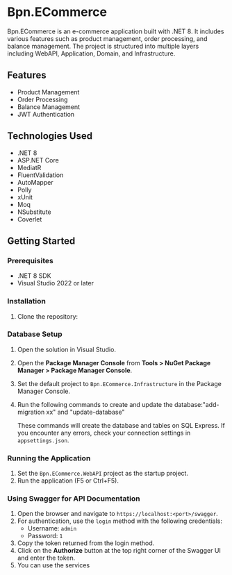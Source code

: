 # Bpn.ECommerce

Bpn.ECommerce is an e-commerce application built with .NET 8. It includes various features such as product management, order processing, and balance management. The project is structured into multiple layers including WebAPI, Application, Domain, and Infrastructure.

## Features

- Product Management
- Order Processing
- Balance Management
- JWT Authentication

## Technologies Used

- .NET 8
- ASP.NET Core
- MediatR
- FluentValidation
- AutoMapper
- Polly
- xUnit
- Moq
- NSubstitute
- Coverlet

## Getting Started

### Prerequisites

- .NET 8 SDK
- Visual Studio 2022 or later

### Installation

1. Clone the repository:
   
### Database Setup

1. Open the solution in Visual Studio.
2. Open the __Package Manager Console__ from __Tools > NuGet Package Manager > Package Manager Console__.
3. Set the default project to `Bpn.ECommerce.Infrastructure` in the Package Manager Console.
4. Run the following commands to create and update the database:"add-migration xx" and "update-database"

      These commands will create the database and tables on SQL Express. If you encounter any errors, check your connection settings in `appsettings.json`.

### Running the Application

1. Set the `Bpn.ECommerce.WebAPI` project as the startup project.
2. Run the application (F5 or Ctrl+F5).

### Using Swagger for API Documentation

1. Open the browser and navigate to `https://localhost:<port>/swagger`.
2. For authentication, use the `login` method with the following credentials:
   - Username: `admin`
   - Password: `1`
3. Copy the token returned from the login method.
4. Click on the __Authorize__ button at the top right corner of the Swagger UI and enter the token.
5. You can use the services
   
   
   
